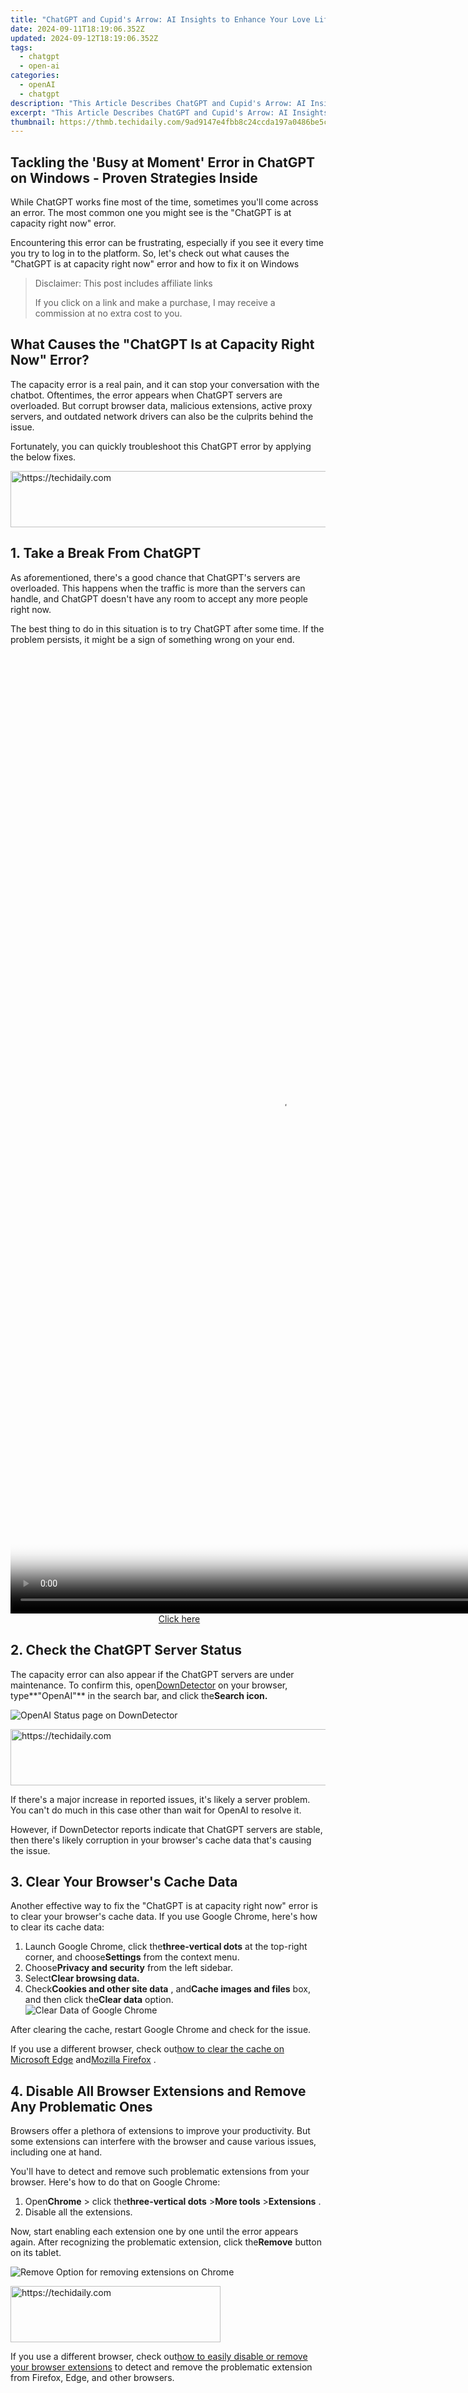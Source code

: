 ```yaml
---
title: "ChatGPT and Cupid's Arrow: AI Insights to Enhance Your Love Life Strategies"
date: 2024-09-11T18:19:06.352Z
updated: 2024-09-12T18:19:06.352Z
tags:
  - chatgpt
  - open-ai
categories:
  - openAI
  - chatgpt
description: "This Article Describes ChatGPT and Cupid's Arrow: AI Insights to Enhance Your Love Life Strategies"
excerpt: "This Article Describes ChatGPT and Cupid's Arrow: AI Insights to Enhance Your Love Life Strategies"
thumbnail: https://thmb.techidaily.com/9ad9147e4fbb8c24ccda197a0486be5c1d9c044a46c11534bd2a1352ab33e591.png
---
```


## Tackling the 'Busy at Moment' Error in ChatGPT on Windows - Proven Strategies Inside

 While ChatGPT works fine most of the time, sometimes you'll come across an error. The most common one you might see is the "ChatGPT is at capacity right now" error.

 Encountering this error can be frustrating, especially if you see it every time you try to log in to the platform. So, let's check out what causes the "ChatGPT is at capacity right now" error and how to fix it on Windows

>  Disclaimer: This post includes affiliate links
>
>  If you click on a link and make a purchase, I may receive a commission at no extra cost to you.
>

## What Causes the "ChatGPT Is at Capacity Right Now" Error?

 The capacity error is a real pain, and it can stop your conversation with the chatbot. Oftentimes, the error appears when ChatGPT servers are overloaded. But corrupt browser data, malicious extensions, active proxy servers, and outdated network drivers can also be the culprits behind the issue.

 Fortunately, you can quickly troubleshoot this ChatGPT error by applying the below fixes.

<!-- affiliate ads begin -->
<a href="https://ephamedtechinc.pxf.io/c/5597632/2137210/26400" target="_top" id="2137210">
  <img src="//a.impactradius-go.com/display-ad/26400-2137210" border="0" alt="https://techidaily.com" width="728" height="90"/>
</a>
<img height="0" width="0" src="https://ephamedtechinc.pxf.io/i/5597632/2137210/26400" style="position:absolute;visibility:hidden;" border="0" />
<!-- affiliate ads end -->

## 1\. Take a Break From ChatGPT

 As aforementioned, there's a good chance that ChatGPT's servers are overloaded. This happens when the traffic is more than the servers can handle, and ChatGPT doesn't have any room to accept any more people right now.

 The best thing to do in this situation is to try ChatGPT after some time. If the problem persists, it might be a sign of something wrong on your end.

<!-- affiliate ads begin -->
<span id="1424529">
					<video width="864" height="1536" style="cursor:pointer"
           poster="//a.impactradius-go.com/display-clicktoplayimage/1424529.png"
           onclick="if(!this.playClicked){this.play();this.setAttribute('controls',true);this.playClicked=true;}">
	   <source src="//a.impactradius-go.com/display-ad/16446-1424529">
	   <img src="//a.impactradius-go.com/display-clicktoplayimage/1424529.png" style="border: none; height: 100%; width: 100%; object-fit: contain">
	</video>
	<div style="width:540px;text-align:center"><a href="javascript:window.open(decodeURIComponent('https%3A%2F%2Flaganoo.pxf.io%2Fc%2F5597632%2F1424529%2F16446'), '_blank');void(0);">Click here</a></div>
</span>
<img height="0" width="0" src="https://imp.pxf.io/i/5597632/1424529/16446" style="position:absolute;visibility:hidden;" border="0" />
<!-- affiliate ads end -->

## 2\. Check the ChatGPT Server Status

 The capacity error can also appear if the ChatGPT servers are under maintenance. To confirm this, open[DownDetector](https://downdetector.com/) on your browser, type**"OpenAI"** in the search bar, and click the**Search icon.**

![OpenAI Status page on DownDetector ](https://static1.makeuseofimages.com/wordpress/wp-content/uploads/2023/02/openai-status-page.jpg)

<!-- affiliate ads begin -->
<a href="https://smilemakers.pxf.io/c/5597632/2123901/26106" target="_top" id="2123901">
  <img src="//a.impactradius-go.com/display-ad/26106-2123901" border="0" alt="https://techidaily.com" width="728" height="90"/>
</a>
<img height="0" width="0" src="https://smilemakers.pxf.io/i/5597632/2123901/26106" style="position:absolute;visibility:hidden;" border="0" />
<!-- affiliate ads end -->

 If there's a major increase in reported issues, it's likely a server problem. You can't do much in this case other than wait for OpenAI to resolve it.

 However, if DownDetector reports indicate that ChatGPT servers are stable, then there's likely corruption in your browser's cache data that's causing the issue.

## 3\. Clear Your Browser's Cache Data

 Another effective way to fix the "ChatGPT is at capacity right now" error is to clear your browser's cache data. If you use Google Chrome, here's how to clear its cache data:

1. Launch Google Chrome, click the**three-vertical dots** at the top-right corner, and choose**Settings** from the context menu.
2. Choose**Privacy and security** from the left sidebar.
3. Select**Clear browsing data.**
4. Check**Cookies and other site data** , and**Cache images and files** box, and then click the**Clear data** option.  
![Clear Data of Google Chrome](https://static1.makeuseofimages.com/wordpress/wp-content/uploads/2023/02/clear-data.jpg)

 After clearing the cache, restart Google Chrome and check for the issue.

 If you use a different browser, check out[how to clear the cache on Microsoft Edge](https://www.makeuseof.com/how-to-clear-microsoft-edge-cache-browsing-data/) and[Mozilla Firefox](https://www.makeuseof.com/clear-cache-firefox/) .

## 4\. Disable All Browser Extensions and Remove Any Problematic Ones

 Browsers offer a plethora of extensions to improve your productivity. But some extensions can interfere with the browser and cause various issues, including one at hand.

 You'll have to detect and remove such problematic extensions from your browser. Here's how to do that on Google Chrome:

1. Open**Chrome** \> click the**three-vertical dots** \>**More tools** \>**Extensions** .
2. Disable all the extensions.

 Now, start enabling each extension one by one until the error appears again. After recognizing the problematic extension, click the**Remove** button on its tablet.

![Remove Option for removing extensions on Chrome](https://static1.makeuseofimages.com/wordpress/wp-content/uploads/2023/02/remove-option.jpg)

<!-- affiliate ads begin -->
<a href="https://aligracehair.sjv.io/c/5597632/2115934/19272" target="_top" id="2115934">
  <img src="//a.impactradius-go.com/display-ad/19272-2115934" border="0" alt="https://techidaily.com" width="336" height="90"/>
</a>
<img height="0" width="0" src="https://aligracehair.sjv.io/i/5597632/2115934/19272" style="position:absolute;visibility:hidden;" border="0" />
<!-- affiliate ads end -->

 If you use a different browser, check out[how to easily disable or remove your browser extensions](https://www.makeuseof.com/tag/how-to-clean-up-your-browser-extensions-the-easy-way/) to detect and remove the problematic extension from Firefox, Edge, and other browsers.

<!-- affiliate ads begin -->
<span id="1424528">
					<video width="864" height="1536" style="cursor:pointer"
           poster="//a.impactradius-go.com/display-clicktoplayimage/1424528.png"
           onclick="if(!this.playClicked){this.play();this.setAttribute('controls',true);this.playClicked=true;}">
	   <source src="//a.impactradius-go.com/display-ad/16446-1424528">
	   <img src="//a.impactradius-go.com/display-clicktoplayimage/1424528.png" style="border: none; height: 100%; width: 100%; object-fit: contain">
	</video>
	<div style="width:540px;text-align:center"><a href="javascript:window.open(decodeURIComponent('https%3A%2F%2Flaganoo.pxf.io%2Fc%2F5597632%2F1424528%2F16446'), '_blank');void(0);">Click here</a></div>
</span>
<img height="0" width="0" src="https://imp.pxf.io/i/5597632/1424528/16446" style="position:absolute;visibility:hidden;" border="0" />
<!-- affiliate ads end -->

## 5\. Turn Off Any Active VPN Connections

 Using VPN can help you access websites that are banned in your area. But, on the negative side, a VPN can slow down your connection and make it unstable.

 So, if you are using a VPN, consider turning it off. After that, access ChatGPT and see if you still face the error.

<!-- affiliate ads begin -->
<a href="https://wigfever.sjv.io/c/5597632/2014859/22899" target="_top" id="2014859">
  <img src="//a.impactradius-go.com/display-ad/22899-2014859" border="0" alt="https://techidaily.com" width="728" height="90"/>
</a>
<img height="0" width="0" src="https://wigfever.sjv.io/i/5597632/2014859/22899" style="position:absolute;visibility:hidden;" border="0" />
<!-- affiliate ads end -->

## 6\. Try Incognito Mode

![Incognito mode of Chrome](https://static1.makeuseofimages.com/wordpress/wp-content/uploads/2023/02/incognito-mode.jpg)

<!-- affiliate ads begin -->
<a href="https://wigfever.sjv.io/c/5597632/2014854/22899" target="_top" id="2014854">
  <img src="//a.impactradius-go.com/display-ad/22899-2014854" border="0" alt="https://techidaily.com" width="728" height="90"/>
</a>
<img height="0" width="0" src="https://wigfever.sjv.io/i/5597632/2014854/22899" style="position:absolute;visibility:hidden;" border="0" />
<!-- affiliate ads end -->

 Another quick method to fix the error is to switch to incognito mode. In this mode, your browser makes a temporary session that is isolated from its main session and your data.

 To switch to incognito mode on Chrome and Edge, press the**Ctrl + SHIFT + N** hotkeys after launching the browser. And to access incognito mode on Firefox, open it and press the**Ctrl + SHIFT + P** hotkeys.

## 7\. Update Your Network Driver

 Outdated or corrupt network drivers can cause various network issues, including this capacity error. So, download any available network driver update and check if it makes any difference. Here's how:

1. Press the**Win + X** hotkeys to open the**Power User Menu.**
2. Choose**Device Manager** from the list.
3. Double-click on the**Network adapters** node to expand it.
4. Right-click on the installed network adapter and choose**Update driver.**  
![Network update driver option of Device Manager](https://static1.makeuseofimages.com/wordpress/wp-content/uploads/2023/02/network-update-driver-option.jpg)
5. Choose**Search automatically for drivers** option.

<!-- affiliate ads begin -->
<span id="1498635">
					<video width="320" height="320" style="cursor:pointer"
           poster="//a.impactradius-go.com/display-clicktoplayimage/1498635.png"
           onclick="if(!this.playClicked){this.play();this.setAttribute('controls',true);this.playClicked=true;}">
	   <source src="//a.impactradius-go.com/display-ad/17326-1498635">
	   <img src="//a.impactradius-go.com/display-clicktoplayimage/1498635.png" style="border: none; height: 100%; width: 100%; object-fit: contain">
	</video>
	<div style="width:200px;text-align:center"><a href="javascript:window.open(decodeURIComponent('https%3A%2F%2Fancheer.sjv.io%2Fc%2F5597632%2F1498635%2F17326'), '_blank');void(0);">Click here</a></div>
</span>
<img height="0" width="0" src="https://imp.pxf.io/i/5597632/1498635/17326" style="position:absolute;visibility:hidden;" border="0" />
<!-- affiliate ads end -->

 Windows will search for and download any available network driver update on your computer.

 If Windows fails to find anything, try looking online for a driver instead. Take note of the name of your network adapter, then search for it on a search engine alongside the word "driver." Try to download the driver from the official manufacturer's website, if you can.

## 8\. Reset Your Network Settings

 If updating the network driver wasn't helpful, try resetting your network settings. This fix will be especially helpful to users for whom the problem is caused due to misconfigured network settings. Resetting the network will restore all the network settings to their default values.

Here's how to reset the network settings on Windows 11:

1. Press the**Win + I** hotkeys to open the**Settings app.**
2. Choose**Network & internet** from the left sidebar.
3. Select the**Advanced network settings** option in the right pane.
4. Under the More settings section, choose the**Network reset** option.
5. Click the**Reset now** button next to**Network reset.**  
![Reset now button in the Settings app](https://static1.makeuseofimages.com/wordpress/wp-content/uploads/2023/02/reset-now-button.jpg)
6. If UAC crops up, click Yes to confirm your selection.

## 9\. Try a Different Browser

 Sometimes, your browser itself might be the culprit behind the "ChatGPT is at capacity right now" error. If you've tried all the above solutions but nothing worked, consider switching to a different browser.

 We've explored[the best web browsers for Windows 11](https://www.makeuseof.com/windows-11-best-browsers/) if you need some inspiration.

## 10\. Report the Issue to OpenAI

![Help center of ChatGPT](https://static1.makeuseofimages.com/wordpress/wp-content/uploads/2023/02/help-center.jpg)

<!-- affiliate ads begin -->
<a href="https://25home.pxf.io/c/5597632/2123477/16836" target="_top" id="2123477">
  <img src="//a.impactradius-go.com/display-ad/16836-2123477" border="0" alt="https://techidaily.com" width="300" height="90"/>
</a>
<img height="0" width="0" src="https://25home.pxf.io/i/5597632/2123477/16836" style="position:absolute;visibility:hidden;" border="0" />
<!-- affiliate ads end -->

 If none of the fixes were helpful, report the issue to OpenAI. To do that, head toward[OpenAI's help center](https://help.openai.com/en/) and click the chat icon in the bottom-right corner. Choose**Messages** from the window that crops up. After that, click the**Send us a message** button, and select your issue.

 ChatGPT support team will suggest some fixes. Apply them to resolve the problem.

## The "ChatGPT Is At Capacity Right Now" Error, Fixed

 ChapGPT is enjoying rapid and massive adoption online. From teachers, lawyers, and programmers to content creators, everyone is enjoying this latest technology. However, a sudden increase in ChatGPT's traffic in your area can cause the "ChatGPT is at capacity right now" error.

 However, if the error appears every time you access ChatGPT, then try the above fixes to get rid of it.

<ins class="adsbygoogle"
     style="display:block"
     data-ad-format="autorelaxed"
     data-ad-client="ca-pub-7571918770474297"
     data-ad-slot="1223367746"></ins>

<ins class="adsbygoogle"
     style="display:block"
     data-ad-client="ca-pub-7571918770474297"
     data-ad-slot="8358498916"
     data-ad-format="auto"
     data-full-width-responsive="true"></ins>

<span class="atpl-alsoreadstyle">Also read:</span>
<div><ul>
<li><a href="https://video-screen-grab.techidaily.com/new-how-to-stream-on-youtube-and-twitch-with-obs-for-2024/"><u>[New] How to Stream on YouTube & Twitch with OBS for 2024</u></a></li>
<li><a href="https://twitter-videos.techidaily.com/2023-how-to-watch-twitter-videos-in-full-hd/"><u>2023 | How To Watch Twitter Videos in Full HD?</u></a></li>
<li><a href="https://on-screen-recording.techidaily.com/2024-approved-expand-your-gaming-library-5-best-xbox-hdds/"><u>2024 Approved Expand Your Gaming Library 5 Best Xbox HDDs</u></a></li>
<li><a href="https://youtube-stream.techidaily.com/2024-approved-set-extended-video-duration-on-youtube/"><u>2024 Approved Set Extended Video Duration on YouTube</u></a></li>
<li><a href="https://tech-hub.techidaily.com/chatgpt-for-windows-a-simple-installation-tutorial/"><u>ChatGPT for Windows: A Simple Installation Tutorial</u></a></li>
<li><a href="https://tech-hub.techidaily.com/effortless-document-creation-unleashed-combining-the-power-of-chatgpt-with-ms-office-suite/"><u>Effortless Document Creation Unleashed: Combining the Power of ChatGPT with MS Office Suite</u></a></li>
<li><a href="https://screen-mirror.techidaily.com/how-to-screen-mirroring-samsung-galaxy-f54-5g-drfone-by-drfone-android/"><u>How to Screen Mirroring Samsung Galaxy F54 5G? | Dr.fone</u></a></li>
<li><a href="https://android-location.techidaily.com/in-2024-how-to-fake-gps-on-android-without-mock-location-for-your-vivo-v27e-drfone-by-drfone-virtual/"><u>In 2024, How to Fake GPS on Android without Mock Location For your Vivo V27e | Dr.fone</u></a></li>
<li><a href="https://screen-mirror.techidaily.com/in-2024-how-to-mirror-your-realme-12plus-5g-screen-to-pc-with-chromecast-drfone-by-drfone-android/"><u>In 2024, How to Mirror Your Realme 12+ 5G Screen to PC with Chromecast | Dr.fone</u></a></li>
<li><a href="https://android-pokemon-go.techidaily.com/in-2024-the-magnificent-art-of-pokemon-go-streaming-on-tecno-phantom-v-fold-drfone-by-drfone-virtual-android/"><u>In 2024, The Magnificent Art of Pokemon Go Streaming On Tecno Phantom V Fold? | Dr.fone</u></a></li>
<li><a href="https://tech-hub.techidaily.com/navigating-generative-ai-critical-missteps-to-prevent-for-successful-outcomes/"><u>Navigating Generative AI: Critical Missteps to Prevent for Successful Outcomes</u></a></li>
<li><a href="https://tech-hub.techidaily.com/protecting-your-privacy-the-risks-of-personalized-ai-models-like-chatgpt/"><u>Protecting Your Privacy: The Risks of Personalized AI Models Like ChatGPT</u></a></li>
<li><a href="https://tech-hub.techidaily.com/revolutionize-your-note-taking-with-these-6-superior-ai-assisted-apps/"><u>Revolutionize Your Note-Taking with These 6 Superior AI Assisted Apps</u></a></li>
<li><a href="https://techno-recovery.techidaily.com/top-17-websites-offering-free-e-book-downloads/"><u>Top 17 Websites Offering Free E-Book Downloads</u></a></li>
<li><a href="https://tech-hub.techidaily.com/top-8-artificial-intelligence-chrome-tools-that-supercharge-productivity/"><u>Top 8 Artificial Intelligence Chrome Tools That Supercharge Productivity</u></a></li>
</ul></div>

